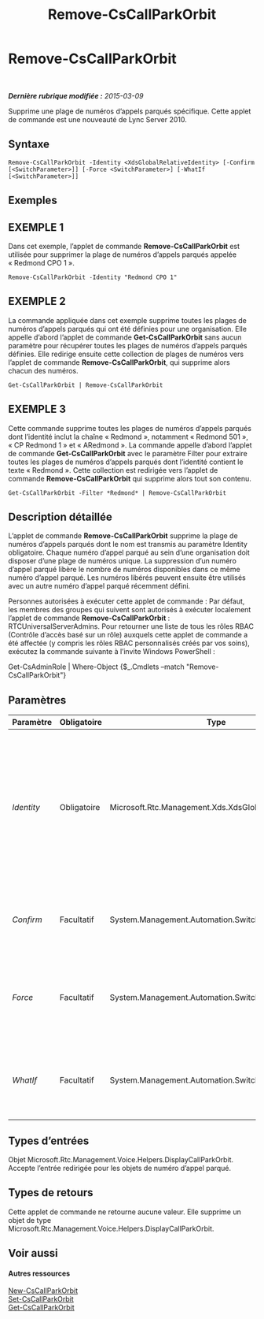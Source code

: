 ﻿---
title: Remove-CsCallParkOrbit
TOCTitle: Remove-CsCallParkOrbit
ms:assetid: b8e7c236-f8de-45bd-966b-60c815b37aed
ms:mtpsurl: https://technet.microsoft.com/fr-fr/library/Gg412901(v=OCS.15)
ms:contentKeyID: 49298657
ms.date: 05/20/2016
mtps_version: v=OCS.15
ms.translationtype: HT
---

# Remove-CsCallParkOrbit

 

_**Dernière rubrique modifiée :** 2015-03-09_

Supprime une plage de numéros d’appels parqués spécifique. Cette applet de commande est une nouveauté de Lync Server 2010.

## Syntaxe

    Remove-CsCallParkOrbit -Identity <XdsGlobalRelativeIdentity> [-Confirm [<SwitchParameter>]] [-Force <SwitchParameter>] [-WhatIf [<SwitchParameter>]]

## Exemples

## EXEMPLE 1

Dans cet exemple, l’applet de commande **Remove-CsCallParkOrbit** est utilisée pour supprimer la plage de numéros d’appels parqués appelée « Redmond CPO 1 ».

    Remove-CsCallParkOrbit -Identity "Redmond CPO 1"

## EXEMPLE 2

La commande appliquée dans cet exemple supprime toutes les plages de numéros d’appels parqués qui ont été définies pour une organisation. Elle appelle d’abord l’applet de commande **Get-CsCallParkOrbit** sans aucun paramètre pour récupérer toutes les plages de numéros d’appels parqués définies. Elle redirige ensuite cette collection de plages de numéros vers l’applet de commande **Remove-CsCallParkOrbit**, qui supprime alors chacun des numéros.

    Get-CsCallParkOrbit | Remove-CsCallParkOrbit

## EXEMPLE 3

Cette commande supprime toutes les plages de numéros d’appels parqués dont l’identité inclut la chaîne « Redmond », notamment « Redmond 501 », « CP Redmond 1 » et « ARedmond ». La commande appelle d’abord l’applet de commande **Get-CsCallParkOrbit** avec le paramètre Filter pour extraire toutes les plages de numéros d’appels parqués dont l’identité contient le texte « Redmond ». Cette collection est redirigée vers l’applet de commande **Remove-CsCallParkOrbit** qui supprime alors tout son contenu.

    Get-CsCallParkOrbit -Filter *Redmond* | Remove-CsCallParkOrbit

## Description détaillée

L’applet de commande **Remove-CsCallParkOrbit** supprime la plage de numéros d’appels parqués dont le nom est transmis au paramètre Identity obligatoire. Chaque numéro d’appel parqué au sein d’une organisation doit disposer d’une plage de numéros unique. La suppression d’un numéro d’appel parqué libère le nombre de numéros disponibles dans ce même numéro d’appel parqué. Les numéros libérés peuvent ensuite être utilisés avec un autre numéro d’appel parqué récemment défini.

Personnes autorisées à exécuter cette applet de commande : Par défaut, les membres des groupes qui suivent sont autorisés à exécuter localement l’applet de commande **Remove-CsCallParkOrbit** : RTCUniversalServerAdmins. Pour retourner une liste de tous les rôles RBAC (Contrôle d’accès basé sur un rôle) auxquels cette applet de commande a été affectée (y compris les rôles RBAC personnalisés créés par vos soins), exécutez la commande suivante à l’invite Windows PowerShell :

Get-CsAdminRole | Where-Object {$\_.Cmdlets –match "Remove-CsCallParkOrbit"}

## Paramètres


<table>
<colgroup>
<col style="width: 25%" />
<col style="width: 25%" />
<col style="width: 25%" />
<col style="width: 25%" />
</colgroup>
<thead>
<tr class="header">
<th>Paramètre</th>
<th>Obligatoire</th>
<th>Type</th>
<th>Description</th>
</tr>
</thead>
<tbody>
<tr class="odd">
<td><p><em>Identity</em></p></td>
<td><p>Obligatoire</p></td>
<td><p>Microsoft.Rtc.Management.Xds.XdsGlobalRelativeIdentity</p></td>
<td><p>Nom de la plage de numéros d’appels parqués. Ce nom a été attribué par l’administrateur lors de la définition de la plage de numéros d’appels parqués.</p></td>
</tr>
<tr class="even">
<td><p><em>Confirm</em></p></td>
<td><p>Facultatif</p></td>
<td><p>System.Management.Automation.SwitchParameter</p></td>
<td><p>Vous demande confirmation avant d’exécuter la commande.</p></td>
</tr>
<tr class="odd">
<td><p><em>Force</em></p></td>
<td><p>Facultatif</p></td>
<td><p>System.Management.Automation.SwitchParameter</p></td>
<td><p>Supprime les invites de confirmation qui s’affichent avant d’effectuer des modifications.</p></td>
</tr>
<tr class="even">
<td><p><em>WhatIf</em></p></td>
<td><p>Facultatif</p></td>
<td><p>System.Management.Automation.SwitchParameter</p></td>
<td><p>Décrit ce qui se passe si vous exécutez la commande sans l’exécuter réellement.</p></td>
</tr>
</tbody>
</table>


## Types d’entrées

Objet Microsoft.Rtc.Management.Voice.Helpers.DisplayCallParkOrbit. Accepte l’entrée redirigée pour les objets de numéro d’appel parqué.

## Types de retours

Cette applet de commande ne retourne aucune valeur. Elle supprime un objet de type Microsoft.Rtc.Management.Voice.Helpers.DisplayCallParkOrbit.

## Voir aussi

#### Autres ressources

[New-CsCallParkOrbit](new-cscallparkorbit.md)  
[Set-CsCallParkOrbit](set-cscallparkorbit.md)  
[Get-CsCallParkOrbit](get-cscallparkorbit.md)

